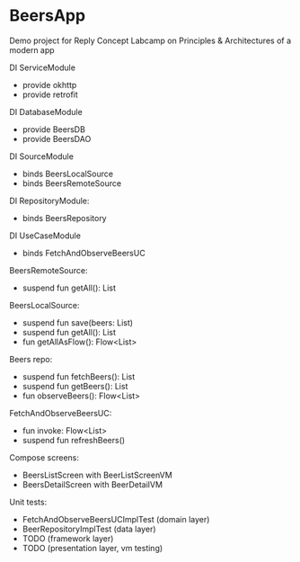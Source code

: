 # BeersApp
Demo project for Reply Concept Labcamp on Principles &amp; Architectures of a modern app

DI ServiceModule
  - provide okhttp
  - provide retrofit 
  
DI DatabaseModule
  - provide BeersDB
  - provide BeersDAO
 
DI SourceModule
  - binds BeersLocalSource
  - binds BeersRemoteSource
  
DI RepositoryModule:
  - binds BeersRepository

DI UseCaseModule
 - binds FetchAndObserveBeersUC
  
BeersRemoteSource:
  - suspend fun getAll(): List<Beer>
  
BeersLocalSource:
  - suspend fun save(beers: List<Beer>)
  - suspend fun getAll(): List<Beer>
  - fun getAllAsFlow(): Flow<List<Beer>>
  
Beers repo:
  - suspend fun fetchBeers(): List<Beer>
  - suspend fun getBeers(): List<Beer>
  - fun observeBeers(): Flow<List<Beer>>

FetchAndObserveBeersUC:
  - fun invoke: Flow<List<Beer>>
  - suspend fun refreshBeers()
  
Compose screens:
  - BeersListScreen with BeerListScreenVM
  - BeersDetailScreen with BeerDetailVM

Unit tests:
- FetchAndObserveBeersUCImplTest (domain layer)
- BeerRepositoryImplTest (data layer)
- TODO (framework layer)
- TODO (presentation layer, vm testing)